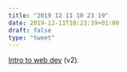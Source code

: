 ```yaml
---
title: "2019 12 11 10 23 19"
date: 2019-12-11T10:23:19+01:00
draft: false
type: "tweet"
---
```

[Intro to web dev](https://btholt.github.io/intro-to-web-dev-v2/) (v2).
